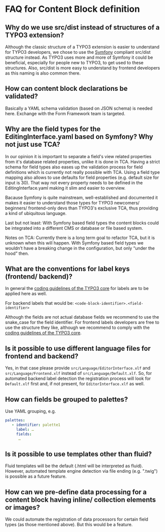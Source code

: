 # FAQ for Content Block definition  

## Why do we use src/dist instead of structures of a TYPO3 extension?

Although the classic structure of a TYPO3 extension is easier to understand for TYPO3 developers,
we chose to use the [Symfony](https://symfony.com/) compliant src/dist structure instead.
As TYPO3 uses more and more of Symfony it could be beneficial, especially for people new to TYPO3, to get used to these structures.
Also, src/dist is more easy to understand by frontend developers as this naming is also common there.

## How can content block declarations be validated?

Basically a YAML schema validation (based on JSON schema) is needed here. Exchange with the Form Framework team is targeted.

## Why are the field types for the EditingInterface.yaml based on Symfony? Why not just use TCA?

In our opinion it is important to separate a field's view related properties from it's database related properties, 
unlike it is done in TCA. Having a strict schema for field types also eases up the validation process for field definitions 
which is currently not really possible with TCA. Using a field type mapping also allows to use defaults for field properties (e.g. default size for input is 30). 
That way not every property needs to be defined in the EditingInterface.yaml making it slim and easier to overview.

Bacause Symfony is quite mainstream, well-established and documented it makes it easier to understand those types for 
TYPO3 newcomers/ beginners/ frontend-only devs than TYPO3's exclusive TCA, thus providing a kind of ubiquitous language.

Last but not least: With Symfony based field types the content blocks could be integrated into a different CMS or database or file based system.

Notes on TCA:
Currently there is a long term goal to refactor TCA, but it is unknown when this will happen. 
With Symfony based field types we wouldn’t have a breaking change in the configuration, but only “under the hood” then.

## What are the conventions for label keys (frontend/ backend)?

In general the [coding guidelines of the TYPO3 core](https://docs.typo3.org/m/typo3/reference-coreapi/master/en-us/ApiOverview/Internationalization/XliffFormat.html#xliff-id-naming) 
for labels are to be applied here as well.

For backend labels that would be: `<code-block-identifier>.<field-identifier>`

Although the fields are not actual database fields we recommend to use the snake_case for the field identifier.
For frontend labels developers are free to use the structure they like, although we recommend to comply 
with the [coding guidelines of the TYPO3 core](https://docs.typo3.org/m/typo3/reference-coreapi/master/en-us/ApiOverview/Internationalization/XliffFormat.html#xliff-id-naming).

## Is it possible to use different language files for frontend and backend?

Yes, in that case please provide `src/Language/EditorInterface.xlf` and `src/Language/Frontend.xlf` instead of `src/Language/Default.xlf`. 
So, for automated backend label detection the registration process will look for` Default.xlf` first and, if not present, for `EditorInterface.xlf` as well.

## How can fields be grouped to palettes?

Use YAML grouping, e.g.
```yaml
palettes:
   - identifier: palette1
     label: …
     fields:
      …
```

## Is it possible to use templates other than fluid?

Fluid templates will be the default (.html will be interpreted as fluid). However, automated template engine detection via file ending (e.g. ".twig") is possible as a future feature.

## How can we pre-define data processing for a content block having inline/ collection elements or images?

We could automate the registration of data processors for certain field types (as those mentioned above). But this would be a feature.
